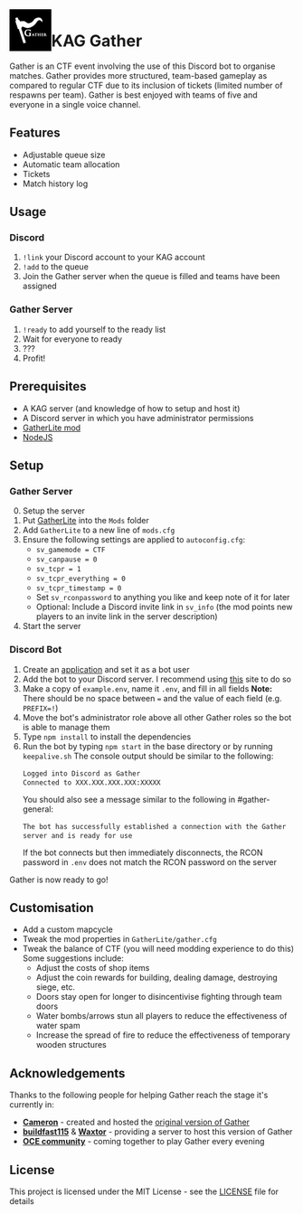 <img src="icon.png" alt="Gather icon" align="left" height="74" />

# KAG Gather

Gather is an CTF event involving the use of this Discord bot to organise matches. Gather provides more structured, team-based gameplay as compared to regular CTF due to its inclusion of tickets (limited number of respawns per team). Gather is best enjoyed with teams of five and everyone in a single voice channel.

## Features

- Adjustable queue size
- Automatic team allocation
- Tickets
- Match history log

## Usage

### Discord

1. `!link` your Discord account to your KAG account
2. `!add` to the queue
3. Join the Gather server when the queue is filled and teams have been assigned

### Gather Server

1. `!ready` to add yourself to the ready list
2. Wait for everyone to ready
3. ???
4. Profit!

## Prerequisites

- A KAG server (and knowledge of how to setup and host it)
- A Discord server in which you have administrator permissions
- [GatherLite mod](https://github.com/eps0003/Gatherlite)
- [NodeJS](https://nodejs.org/)

## Setup

### Gather Server

0. Setup the server
1. Put [GatherLite](https://github.com/eps0003/Gatherlite) into the `Mods` folder
2. Add `GatherLite` to a new line of `mods.cfg`
3. Ensure the following settings are applied to `autoconfig.cfg`:
   - `sv_gamemode = CTF`
   - `sv_canpause = 0`
   - `sv_tcpr = 1`
   - `sv_tcpr_everything = 0`
   - `sv_tcpr_timestamp = 0`
   - Set `sv_rconpassword` to anything you like and keep note of it for later
   - Optional: Include a Discord invite link in `sv_info` (the mod points new players to an invite link in the server description)
4. Start the server

### Discord Bot

1. Create an [application](https://discord.com/developers/applications) and set it as a bot user
2. Add the bot to your Discord server. I recommend using [this](https://discordapi.com/permissions.html#8) site to do so
3. Make a copy of `example.env`, name it `.env`, and fill in all fields
   **Note:** There should be no space between `=` and the value of each field (e.g. `PREFIX=!`)
4. Move the bot's administrator role above all other Gather roles so the bot is able to manage them
5. Type `npm install` to install the dependencies
6. Run the bot by typing `npm start` in the base directory or by running `keepalive.sh`
   The console output should be similar to the following:
   ```
   Logged into Discord as Gather
   Connected to XXX.XXX.XXX.XXX:XXXXX
   ```
   You should also see a message similar to the following in #gather-general:
   ```
   The bot has successfully established a connection with the Gather server and is ready for use
   ```
   If the bot connects but then immediately disconnects, the RCON password in `.env` does not match the RCON password on the server

Gather is now ready to go!

## Customisation

- Add a custom mapcycle
- Tweak the mod properties in `GatherLite/gather.cfg`
- Tweak the balance of CTF (you will need modding experience to do this)
  Some suggestions include:
  - Adjust the costs of shop items
  - Adjust the coin rewards for building, dealing damage, destroying siege, etc.
  - Doors stay open for longer to disincentivise fighting through team doors
  - Water bombs/arrows stun all players to reduce the effectiveness of water spam
  - Increase the spread of fire to reduce the effectiveness of temporary wooden structures

## Acknowledgements

Thanks to the following people for helping Gather reach the stage it's currently in:

- **[Cameron](https://forum.thd.vg/members/6469/)** - created and hosted the [original version of Gather](https://github.com/CameronTenTen/discordBot)
- **[buildfast115](https://forum.thd.vg/members/13758/)** & **[Waxtor](https://forum.thd.vg/members/18305/)** - providing a server to host this version of Gather
- **[OCE community](https://discord.com/invite/5ukqMU7)** - coming together to play Gather every evening

## License

This project is licensed under the MIT License - see the [LICENSE](./LICENSE) file for details
